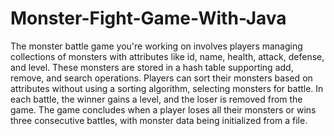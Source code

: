 # Monster-Fight-Game-With-Java
The monster battle game you're working on involves players managing collections of monsters with attributes like id, name, health, attack, defense, and level. These monsters are stored in a hash table supporting add, remove, and search operations. Players can sort their monsters based on attributes without using a sorting algorithm, selecting monsters for battle. In each battle, the winner gains a level, and the loser is removed from the game. The game concludes when a player loses all their monsters or wins three consecutive battles, with monster data being initialized from a file.
